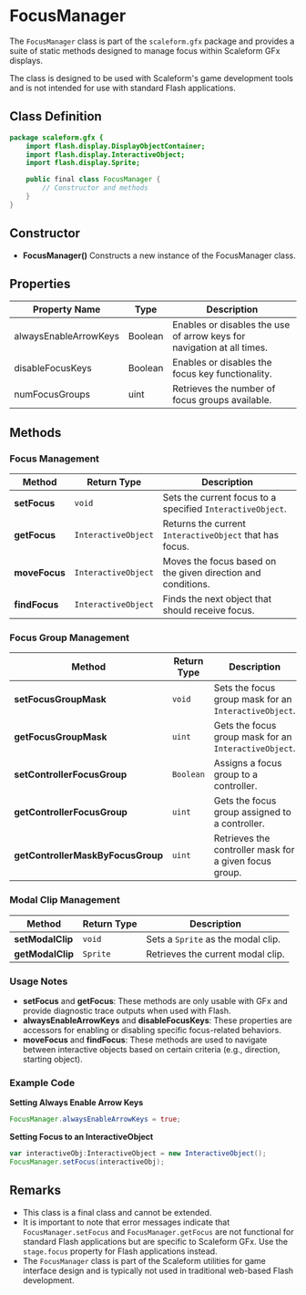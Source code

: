 # FocusManager
The `FocusManager` class is part of the `scaleform.gfx` package and provides a suite of static methods designed to manage focus within Scaleform GFx displays.

The class is designed to be used with Scaleform's game development tools and is not intended for use with standard Flash applications.

## Class Definition

```actionscript
package scaleform.gfx {
    import flash.display.DisplayObjectContainer;
    import flash.display.InteractiveObject;
    import flash.display.Sprite;

    public final class FocusManager {
        // Constructor and methods
    }
}
```

## Constructor

- **FocusManager()**
  Constructs a new instance of the FocusManager class.

## Properties

| Property Name             | Type       | Description                                                              |
|---------------------------|------------|--------------------------------------------------------------------------|
| alwaysEnableArrowKeys     | Boolean    | Enables or disables the use of arrow keys for navigation at all times.   |
| disableFocusKeys          | Boolean    | Enables or disables the focus key functionality.                         |
| numFocusGroups            | uint       | Retrieves the number of focus groups available.                          |

## Methods

### Focus Management
| Method                    | Return Type          | Description                                                             |
|---------------------------|----------------------|-------------------------------------------------------------------------|
| **setFocus**              | `void`               | Sets the current focus to a specified `InteractiveObject`.              |
| **getFocus**              | `InteractiveObject`  | Returns the current `InteractiveObject` that has focus.                 |
| **moveFocus**             | `InteractiveObject`  | Moves the focus based on the given direction and conditions.            |
| **findFocus**             | `InteractiveObject`  | Finds the next object that should receive focus.                        |

### Focus Group Management
| Method                    | Return Type          | Description                                                             |
|---------------------------|----------------------|-------------------------------------------------------------------------|
| **setFocusGroupMask**     | `void`               | Sets the focus group mask for an `InteractiveObject`.                   |
| **getFocusGroupMask**     | `uint`               | Gets the focus group mask for an `InteractiveObject`.                   |
| **setControllerFocusGroup** | `Boolean`          | Assigns a focus group to a controller.                                  |
| **getControllerFocusGroup** | `uint`             | Gets the focus group assigned to a controller.                          |
| **getControllerMaskByFocusGroup** | `uint`       | Retrieves the controller mask for a given focus group.                  |

### Modal Clip Management
| Method                    | Return Type          | Description                                                             |
|---------------------------|----------------------|-------------------------------------------------------------------------|
| **setModalClip**          | `void`               | Sets a `Sprite` as the modal clip.                                      |
| **getModalClip**          | `Sprite`             | Retrieves the current modal clip.                                       |

### Usage Notes

- **setFocus** and **getFocus**: These methods are only usable with GFx and provide diagnostic trace outputs when used with Flash.
- **alwaysEnableArrowKeys** and **disableFocusKeys**: These properties are accessors for enabling or disabling specific focus-related behaviors.
- **moveFocus** and **findFocus**: These methods are used to navigate between interactive objects based on certain criteria (e.g., direction, starting object).

### Example Code
**Setting Always Enable Arrow Keys**
```actionscript
FocusManager.alwaysEnableArrowKeys = true;
```

**Setting Focus to an InteractiveObject**
```actionscript
var interactiveObj:InteractiveObject = new InteractiveObject();
FocusManager.setFocus(interactiveObj);
```

## Remarks
- This class is a final class and cannot be extended.
- It is important to note that error messages indicate that `FocusManager.setFocus` and `FocusManager.getFocus` are not functional for standard Flash applications but are specific to Scaleform GFx. Use the `stage.focus` property for Flash applications instead.
- The `FocusManager` class is part of the Scaleform utilities for game interface design and is typically not used in traditional web-based Flash development.
